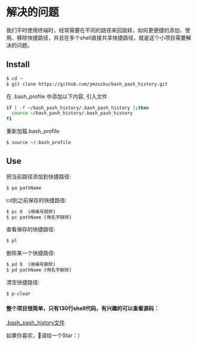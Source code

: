 # 解决的问题

我们平时使用终端时，经常需要在不同的路径来回跳转，如何更便捷的添加、使用、移除快捷路径，并且在多个shell直接共享快捷路径，就是这个小项目需要解决的问题。

## Install
```sh
$ cd ~
$ git clone https://github.com/ymzuiku/bash_pash_history.git
```
在 .bash_profile 中添加以下内容, 引入文件

```sh
if [ -f ~/bash_pash_history/.bash_pash_history ];then
  source ~/bash_pash_history/.bash_pash_history
fi
```

重新加载.bash_profile

```sh
$ source ~/.bash_profile
```

## Use

把当前路径添加到快捷路径:

```sh
$ pa pathName
```

cd到之前保存的快捷路径:

```sh
$ pc 0  (用编号跳转)
$ pc pathName (用名字跳转)
```

查看保存的快捷路径:

```sh
$ pl
```

删除某一个快捷路径:

```sh
$ pd 0  (用编号删除)
$ pd pathName (用名字删除)
```

清空快捷路径:

```sh
$ p-clear
```

#### 整个项目很简单，只有130行shell代码，有兴趣的可以查看源码：
[.bash_pash_history文件](https://github.com/ymzuiku/bash_pash_history/blob/master/.bash_pash_history)

如果你喜欢，请给一个Star：）